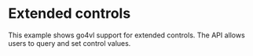 # Extended controls

This example shows go4vl support for extended controls. The API allows users to query and set control values.
